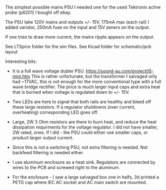 The simplest possible mains PSU
I needed one for the used Tektronix active probe (p6201) I bought off ebay.

The PSU take 120V mains and outputs +/- 15V, 175mA max (each rail)
I added varistor, 250mA fuse on the input and 15V zeners on the output.

If one tries to draw more current, the mains ripple appears on the output.

See LTSpice folder for the sim files.
See Kicad folder for schematic/pcb layout

Interesting bits:

* It is a full wave voltage dubler PSU. https://sound-au.com/project05-mini.htm
This is rather unfortunate, but the transformer I salvaged only had ~17VAC, this is not enough for the more conventional type with a full wave bridge rectifier. The price is much larger input caps and extra heat that is burned when voltage is regulated down to +/- 15V.

* Two LEDs are here to signal that both rails are healthy and bleed off these large resistors. If a regulator shutdowns (over current, overheating) corresponding LED goes off.

* Large, 2W 3 Ohm resistors are there to burn heat, and reduce the heat dissipation requirments for the voltage regulator. I did not have smaller, 2W rated, ones. If I did - the PSU could either use smaller caps, or product larger output current.

* Since this is not a switching PSU, not extra filtering is needed. Not backfeed filtering is needed either.

* I use aluminum enclosure as a heat sink. Regulators are connected by wires to the PCB and screwed right to the aluminum.

* For the enclosure - I saw a large salvaged box one in halfs, 3d printed a PETG cap where IEC AC socket and AC main switch are mounted.